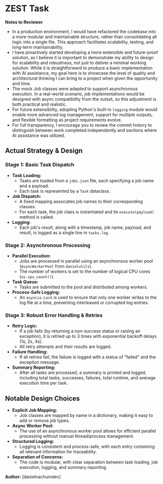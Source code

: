 # ZEST Task

**Notes to Reviewer**

- In a production environment, I would have refactored the codebase into a more modular and maintainable structure, rather than consolidating all logic into a single file. This approach facilitates scalability, testing, and long-term maintainability.
- I have proactively started developing a more extensible and future-proof solution, as I believe it is important to demonstrate my ability to design for scalability and robustness, not just to deliver a minimal working solution. While it is straightforward to produce a basic implementation with AI assistance, my goal here is to showcase the level of quality and architectural thinking I can bring to a project when given the opportunity and time.
- The mock Job classes were adapted to support asynchronous execution. In a real-world scenario, job implementations would be designed with async compatibility from the outset, so this adjustment is both practical and realistic.
- For future extensibility, adopting Python's built-in `logging` module would enable more advanced log management, support for multiple outputs, and flexible formatting as project requirements evolve.
- For full transparency, I encourage you to review the commit history to distinguish between work completed independently and sections where AI assistance was utilized.


## Actual Strategy & Design

### Stage 1: Basic Task Dispatch
- **Task Loading:**
  - Tasks are loaded from a `jobs.json` file, each specifying a job name and a payload.
  - Each task is represented by a `Task` dataclass.
- **Job Dispatch:**
  - A fixed mapping associates job names to their corresponding classes.
  - For each task, the job class is instantiated and its `execute(payload)` method is called.
- **Logging:**
  - Each job's result, along with a timestamp, job name, payload, and result, is logged as a single line in `tasks.log`.

### Stage 2: Asynchronous Processing
- **Parallel Execution:**
  - Jobs are processed in parallel using an asynchronous worker pool (`AsyncWorkerPool` from `danielutils`).
  - The number of workers is set to the number of logical CPU cores (`os.cpu_count()`).
- **Task Queue:**
  - Tasks are submitted to the pool and distributed among workers.
- **Process-Safe Logging:**
  - An `asyncio.Lock` is used to ensure that only one worker writes to the log file at a time, preventing interleaved or corrupted log entries.

### Stage 3: Robust Error Handling & Retries
- **Retry Logic:**
  - If a job fails (by returning a non-success status or raising an exception), it is retried up to 3 times with exponential backoff delays (1s, 2s, 4s).
  - All retry attempts and their results are logged.
- **Failure Handling:**
  - If all retries fail, the failure is logged with a status of "failed" and the exception message.
- **Summary Reporting:**
  - After all tasks are processed, a summary is printed and logged, including total tasks, successes, failures, total runtime, and average execution time per task.

## Notable Design Choices
- **Explicit Job Mapping:**
  - Job classes are mapped by name in a dictionary, making it easy to add or remove job types.
- **Async Worker Pool:**
  - The use of an asynchronous worker pool allows for efficient parallel processing without manual thread/process management.
- **Structured Logging:**
  - Logging is consistent and process-safe, with each entry containing all relevant information for traceability.
- **Separation of Concerns:**
  - The code is modular, with clear separation between task loading, job execution, logging, and summary reporting.


**Author:** [danielnachumdev] 